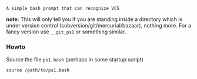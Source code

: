 
    A simple bash prompt that can recognize VCS 


**note:** This will only tell you if you are standing inside a directory
which is under version control (subversion/git/mercurial/bazaar), nothing
more. For a fancy version use `__git_ps1` or something similar.

### Howto ###

Source the file `ps1.bash` (perhaps in some startup script)

    source /path/to/ps1.bash


